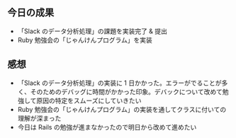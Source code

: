## 今日の成果

- 「Slack のデータ分析処理」の課題を実装完了 & 提出
- Ruby 勉強会の「じゃんけんプログラム」を実装

## 感想

- 「Slack のデータ分析処理」の実装に 1 日かかった。エラーがでることが多く、そのためのデバッグに時間がかかった印象。デバックについて改めて勉強して原因の特定をスムーズにしていきたい
- Ruby 勉強会の「じゃんけんプログラム」の実装を通してクラスに付いての理解が深まった
- 今日は Rails の勉強が進まなかったので明日から改めて進めたい

